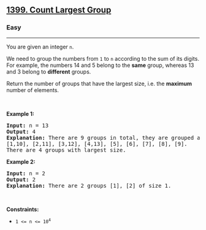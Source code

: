 <h2><a href="https://leetcode.com/problems/count-largest-group/">1399. Count Largest Group</a></h2><h3>Easy</h3><hr><p>You are given an integer <code>n</code>.</p>

<p>We need to group the numbers from <code>1</code> to <code>n</code> according to the sum of its digits. For example, the numbers 14 and 5 belong to the <strong>same</strong> group, whereas 13 and 3 belong to <strong>different</strong> groups.</p>

<p>Return the number of groups that have the largest size, i.e. the <strong>maximum</strong> number of elements.</p>

<p>&nbsp;</p>
<p><strong class="example">Example 1:</strong></p>

<pre>
<strong>Input:</strong> n = 13
<strong>Output:</strong> 4
<strong>Explanation:</strong> There are 9 groups in total, they are grouped according sum of its digits of numbers from 1 to 13:
[1,10], [2,11], [3,12], [4,13], [5], [6], [7], [8], [9].
There are 4 groups with largest size.
</pre>

<p><strong class="example">Example 2:</strong></p>

<pre>
<strong>Input:</strong> n = 2
<strong>Output:</strong> 2
<strong>Explanation:</strong> There are 2 groups [1], [2] of size 1.
</pre>

<p>&nbsp;</p>
<p><strong>Constraints:</strong></p>

<ul>
	<li><code>1 &lt;= n &lt;= 10<sup>4</sup></code></li>
</ul>
